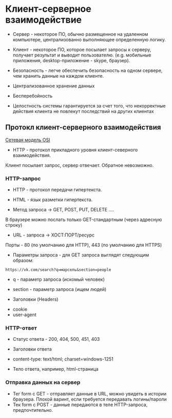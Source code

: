 # Клиент-серверное взаимодействие

* Сервер - некоторое ПО, обычно размещенное на удаленном компьютере, централизованно выполняющее определенную логику. 

* Клиент - некоторое ПО, которое посылает запросы к серверу, получает результат и выводит пользователю. (e.g. мобильные приложения, desktop-приложение - skype, браузер).

- Безопасность - легче обеспечить безопасность на одном сервере, чем хранить данные на каждом клиенте.

- Централизованное хранение данных

- Бесперебойность

- Целостность системы гарантируется за счет того, что некорректные действия клиента не повлекут последствий на других клиентах

## Протокл клиент-серверного взаимодействия

[Сетевая модель OSI](https://ru.wikipedia.org/wiki/%D0%A1%D0%B5%D1%82%D0%B5%D0%B2%D0%B0%D1%8F_%D0%BC%D0%BE%D0%B4%D0%B5%D0%BB%D1%8C_OSI)

* HTTP - протокол прикладного уровня клиент-северного взаимодействия.

Клиент посылает запрос, сервер отвечает. Обратное невозможно.

### HTTP-запрос

* HTTP - протокол передачи гипертекста.

* HTML - язык разметки гипертекста.

* Метод запроса -> GET, POST, PUT, DELETE ....

В браузере можно послать только GET-стандартным (через адресную строку)

* URL - запроса -> ХОСТ:ПОРТ/ресурс

Порты - 80 (по умолчанию для HTTP), 443 (по умолчанию для HTTPS)

* Параметры запроса - для GET запроса выглядят следующим образом:

```
https://vk.com/search?q=марсель&section=people
```

* q - параметр запроса (искомый человек)
* section - параметр запроса (ищем людей)


* Заголовки (Headers)

- cookie
- user-agent

### HTTP-ответ

* Статус ответа - 200, 404, 500, 451, 403

* Заголовки ответа

- content-type: text/html; charset=windows-1251

* Тело ответа, например, html-страница

### Отправка данных на сервер

* Тег form с GET - отправляет данные в URL, можно увидеть в истории браузера. Плохой варинт, если требуется передавать логины/пароли
* Тек form с POST - данные передаются в теле HTTP-запроса, предпочтительно.
